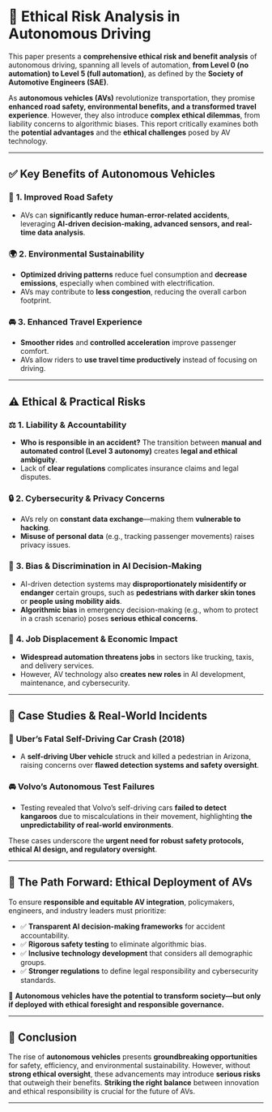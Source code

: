 # 🚗 Ethical Risk Analysis in Autonomous Driving

This paper presents a **comprehensive ethical risk and benefit analysis** of autonomous driving, spanning all levels of automation, **from Level 0 (no automation) to Level 5 (full automation)**, as defined by the **Society of Automotive Engineers (SAE)**.

As **autonomous vehicles (AVs)** revolutionize transportation, they promise **enhanced road safety, environmental benefits, and a transformed travel experience**. However, they also introduce **complex ethical dilemmas**, from liability concerns to algorithmic biases. This report critically examines both the **potential advantages** and the **ethical challenges** posed by AV technology.

---

## ✅ Key Benefits of Autonomous Vehicles

### 🚦 **1. Improved Road Safety**
- AVs can **significantly reduce human-error-related accidents**, leveraging **AI-driven decision-making, advanced sensors, and real-time data analysis**.

### 🌍 **2. Environmental Sustainability**
- **Optimized driving patterns** reduce fuel consumption and **decrease emissions**, especially when combined with electrification.
- AVs may contribute to **less congestion**, reducing the overall carbon footprint.

### 🚘 **3. Enhanced Travel Experience**
- **Smoother rides** and **controlled acceleration** improve passenger comfort.
- AVs allow riders to **use travel time productively** instead of focusing on driving.

---

## ⚠️ Ethical & Practical Risks

### ⚖️ **1. Liability & Accountability**
- **Who is responsible in an accident?** The transition between **manual and automated control (Level 3 autonomy)** creates **legal and ethical ambiguity**.
- Lack of **clear regulations** complicates insurance claims and legal disputes.

### 🔒 **2. Cybersecurity & Privacy Concerns**
- AVs rely on **constant data exchange**—making them **vulnerable to hacking**.
- **Misuse of personal data** (e.g., tracking passenger movements) raises privacy issues.

### 🏥 **3. Bias & Discrimination in AI Decision-Making**
- AI-driven detection systems may **disproportionately misidentify or endanger** certain groups, such as **pedestrians with darker skin tones** or **people using mobility aids**.
- **Algorithmic bias** in emergency decision-making (e.g., whom to protect in a crash scenario) poses **serious ethical concerns**.

### 👷 **4. Job Displacement & Economic Impact**
- **Widespread automation threatens jobs** in sectors like trucking, taxis, and delivery services.
- However, AV technology also **creates new roles** in AI development, maintenance, and cybersecurity.

---

## 📌 Case Studies & Real-World Incidents

### 🚨 **Uber’s Fatal Self-Driving Car Crash (2018)**
- A **self-driving Uber vehicle** struck and killed a pedestrian in Arizona, raising concerns over **flawed detection systems and safety oversight**.

### 🚘 **Volvo’s Autonomous Test Failures**
- Testing revealed that Volvo’s self-driving cars **failed to detect kangaroos** due to miscalculations in their movement, highlighting **the unpredictability of real-world environments**.

These cases underscore the **urgent need for robust safety protocols, ethical AI design, and regulatory oversight**.

---

## 🔮 The Path Forward: Ethical Deployment of AVs

To ensure **responsible and equitable AV integration**, policymakers, engineers, and industry leaders must prioritize:
- ✅ **Transparent AI decision-making frameworks** for accident accountability.
- ✅ **Rigorous safety testing** to eliminate algorithmic bias.
- ✅ **Inclusive technology development** that considers all demographic groups.
- ✅ **Stronger regulations** to define legal responsibility and cybersecurity standards.

🚀 **Autonomous vehicles have the potential to transform society—but only if deployed with ethical foresight and responsible governance.**

---

## 📝 Conclusion
The rise of **autonomous vehicles** presents **groundbreaking opportunities** for safety, efficiency, and environmental sustainability. However, without **strong ethical oversight**, these advancements may introduce **serious risks** that outweigh their benefits. **Striking the right balance** between innovation and ethical responsibility is crucial for the future of AVs.

---
